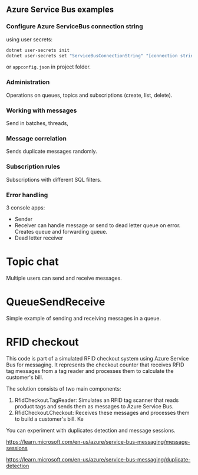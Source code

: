 ## Azure Service Bus examples

### Configure Azure ServiceBus connection string

using user secrets:
```bash
dotnet user-secrets init
dotnet user-secrets set "ServiceBusConnectionString" "[connection string value]" 
```

or `appconfig.json` in project folder.

### Administration

Operations on queues, topics and subscriptions (create, list, delete).

### Working with messages

Send in batches, threads, 

### Message correlation

Sends duplicate messages randomly.

### Subscription rules

Subscriptions with different SQL filters.

### Error handling

3 console apps:
- Sender
- Receiver can handle message or send to dead letter queue on error.
Creates queue and forwarding queue.
- Dead letter receiver 

# Topic chat

Multiple users can send and receive messages.

# QueueSendReceive

Simple example of sending and receiving messages in a queue.

# RFID checkout 

This code is part of a simulated RFID checkout system using Azure Service Bus for messaging. It represents the checkout counter that receives RFID tag messages from a tag reader and processes them to calculate the customer's bill.

The solution consists of two main components:
1.	RfidCheckout.TagReader: Simulates an RFID tag scanner that reads product tags and sends them as messages to Azure Service Bus.
2.	RfidCheckout.Checkout: Receives these messages and processes them to build a customer's bill.
Ke

You can experiment with duplicates detection and message sessions.	

https://learn.microsoft.com/en-us/azure/service-bus-messaging/message-sessions

https://learn.microsoft.com/en-us/azure/service-bus-messaging/duplicate-detection
